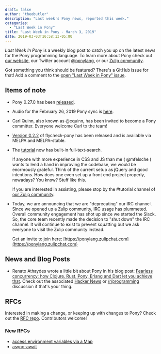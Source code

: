 ```yaml
---
draft: false
author: "theobutler"
description: "Last week's Pony news, reported this week."
categories:
  - "Last Week in Pony"
title: "Last Week in Pony - March 3, 2019"
date: 2019-03-03T10:58:13-05:00
---
```

_Last Week In Pony_ is a weekly blog post to catch you up on the latest news for the Pony programming language. To learn more about Pony check out [our website](https://ponylang.io), our Twitter account [@ponylang](https://twitter.com/ponylang), or our [Zulip community](https://ponylang.zulipchat.com).

Got something you think should be featured? There's a GitHub issue for that! Add a comment to the [open "Last Week in Pony" issue](https://github.com/ponylang/ponylang.github.io/issues?q=is%3Aissue+is%3Aopen+label%3Alast-week-in-pony).
<!-- more -->

## Items of note

- Pony 0.27.0 has been [released](https://www.ponylang.io/blog/2019/03/0.27.0-released/).

- Audio for the February 26, 2019 Pony sync is [here](https://sync-recordings.ponylang.io/r/2019_02_26.m4a).

- Carl Quinn, also known as @cquinn, has been invited to become a Pony committer. Everyone welcome Carl to the team!

- [Version 0.2.2](https://github.com/SeanTAllen/flycheck-pony/releases/tag/0.2.2) of flycheck-pony has been released and is available via MELPA and MELPA-stable.

- The [tutorial](https://tutorial.ponylang.io/) now has built-in full-text-search.

    If anyone with more experience in CSS and JS than me ( @mfelsche ) wants to lend a hand in improving the codebase, we would be enormously grateful. Think of the current setup as jQuery and good intentions. How does one even set up a front end project properly, nowadays? You know? Stuff like this.

    If you are interested in assisting, please stop by the #tutorial channel of [our Zulip community](https://ponylang.zulipchat.com).

- Today, we are announcing that we are "deprecating" our IRC channel. Since we opened up a Zulip community, IRC usage has plummeted. Overall community engagement has shot up since we started the Slack. So, the core team recently made the decision to "shut down" the IRC channel. It will continue to exist to prevent squatting but we ask everyone to visit the Zulip community instead.

    Get an invite to join here: [https://ponylang.zulipchat.com](https://ponylang.zulipchat.com)

## News and Blog Posts

- Renato Athaydes wrote a little bit about Pony in his blog post: [Fearless concurrency: how Clojure, Rust, Pony, Erlang and Dart let you achieve that](https://sites.google.com/a/athaydes.com/renato-athaydes/posts/fearlessconcurrencyhowclojurerustponyerlanganddartletyouachievethat). Check out the associated [Hacker News](https://news.ycombinator.com/item?id=19241427) or [/r/programming](https://www.reddit.com/r/programming/comments/aucqq8/fearless_concurrency_how_clojure_rust_pony_erlang/) discussion if that's your thing.

## RFCs

Interested in making a change, or keeping up with changes to Pony? Check out the [RFC repo](https://github.com/ponylang/rfcs). Contributors welcome!

### New RFCs

- [access environment variables via a Map](https://github.com/ponylang/rfcs/pull/144)
- [async-await](https://github.com/ponylang/rfcs/pull/143)

